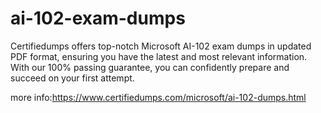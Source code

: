 # ai-102-exam-dumps

Certifiedumps offers top-notch Microsoft AI-102 exam dumps in updated PDF format, ensuring you have the latest and most relevant information. With our 100% passing guarantee, you can confidently prepare and succeed on your first attempt.

more info:https://www.certifiedumps.com/microsoft/ai-102-dumps.html
